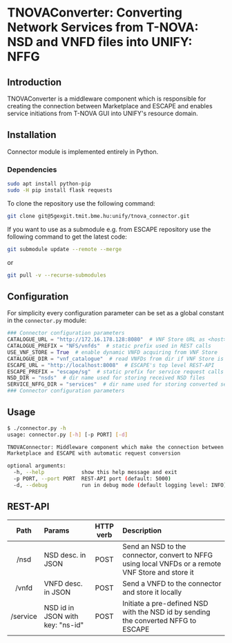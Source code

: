 # TNOVAConverter: Converting Network Services from T-NOVA: NSD and VNFD files into UNIFY: NFFG

## Introduction

TNOVAConverter is a middleware component which is responsible for creating the connection 
between Marketplace and ESCAPE and enables service initiations from T-NOVA GUI into UNIFY's 
resource domain.

## Installation

Connector module is implemented entirely in Python.

### Dependencies

```bash
sudo apt install python-pip
sudo -H pip install flask requests 
```

To clone the repository use the following command:

```bash
git clone git@5gexgit.tmit.bme.hu:unify/tnova_connector.git
```

If you want to use as a submodule e.g. from ESCAPE repository use the following command to get the latest code:

```bash
git submodule update --remote --merge
```

or

```bash
git pull -v --recurse-submodules
```

## Configuration

For simplicity every configuration parameter can be set as a global constant in the `connector.py` module:

```python
### Connector configuration parameters
CATALOGUE_URL = "http://172.16.178.128:8080"  # VNF Store URL as <host>:<port>
CATALOGUE_PREFIX = "NFS/vnfds"  # static prefix used in REST calls
USE_VNF_STORE = True  # enable dynamic VNFD acquiring from VNF Store
CATALOGUE_DIR = "vnf_catalogue"  # read VNFDs from dir if VNF Store is disabled
ESCAPE_URL = "http://localhost:8008"  # ESCAPE's top level REST-API
ESCAPE_PREFIX = "escape/sg"  # static prefix for service request calls
NSD_DIR = "nsds"  # dir name used for storing received NSD files
SERVICE_NFFG_DIR = "services"  # dir name used for storing converted services
### Connector configuration parameters
```

## Usage

```bash
$ ./connector.py -h
usage: connector.py [-h] [-p PORT] [-d]

TNOVAConnector: Middleware component which make the connection between
Marketplace and ESCAPE with automatic request conversion

optional arguments:
  -h, --help            show this help message and exit
  -p PORT, --port PORT  REST-API port (default: 5000)
  -d, --debug           run in debug mode (default logging level: INFO)
```

## REST-API

| Path     | Params                            | HTTP verb | Description                                                                                        |
|:--------:|:----------------------------------|:---------:|:---------------------------------------------------------------------------------------------------|
| /nsd     | NSD desc. in JSON                 | POST      | Send an NSD to the connector, convert to NFFG using local VNFDs or a remote VNF Store and store it |
| /vnfd    | VNFD desc. in JSON                | POST      | Send a VNFD to the connector and store it locally                                                  |
| /service | NSD id  in JSON with key: "ns-id" | POST      | Initiate a pre-defined NSD with the NSD id by sending the converted NFFG to ESCAPE                 |
